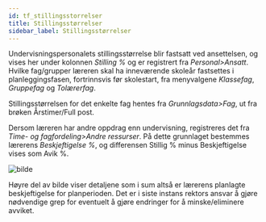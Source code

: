 ```yaml
---
id: tf_stillingsstorrelser
title: Stillingsstørrelser
sidebar_label: Stillingsstørrelser
---
```

Undervisningspersonalets stillingsstørrelse blir fastsatt ved ansettelsen, og vises her under kolonnen _Stilling %_ og er registrert fra _Personal>Ansatt_.  Hvilke fag/grupper læreren skal ha inneværende skoleår fastsettes i planleggingsfasen, fortrinnsvis før skolestart, fra menyvalgene _Klassefag_, _Gruppefag_ og _Tolærerfag_. 

Stillingsstørrelsen for det enkelte fag hentes fra _Grunnlagsdata>Fag_, ut fra brøken Årstimer/Full post. 

Dersom læreren har andre oppdrag enn undervisning, registreres det fra _Time- og fagfordeling>Andre ressurser_. På dette grunnlaget bestemmes lærerens _Beskjeftigelse %_, og differensen Stillig % minus Beskjeftigelse vises som Avik %.

![bilde](https://user-images.githubusercontent.com/80097133/146929621-71ba4ac4-2ccc-419c-9c30-ac52df1a727a.png)

Høyre del av bilde viser detaljene som i sum altså er lærerens planlagte beskjeftigelse for planperioden. Det er i siste instans rektors ansvar å gjøre nødvendige grep for eventuelt å gjøre endringer for å minske/eliminere avviket.
